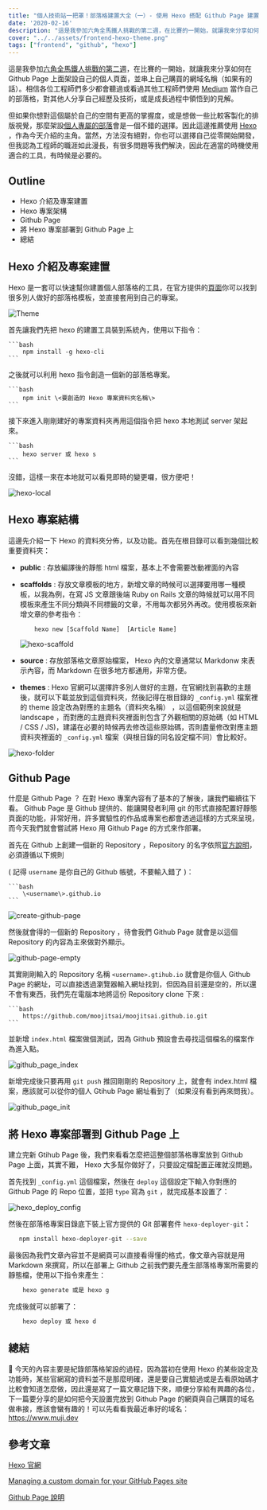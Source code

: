 ```yaml
---
title: "個人技術站一把罩！部落格建置大全（一）- 使用 Hexo 搭配 Github Page 建置自己的部落格"
date: '2020-02-16'
description: "這是我參加六角全馬鐵人挑戰的第二週，在比賽的一開始，就讓我來分享如何在 Github Page 上面架設自己的個人頁面，並串上自己購買的網域名稱（如果有的話）。相信各位工程師們多少都會聽過或看過其他工程師們使用當作自己的部落格，對其他人分享自己經歷及技術，或是成長過程中領悟到的見解。"
cover: "../../assets/frontend-hexo-theme.png"
tags: ["frontend", "github", "hexo"]
---
```


這是我參加[六角全馬鐵人挑戰的第二週](https://www.hexschool.com/2019/11/14/2019-11-14-w3Hexschool-2020-challenge/?fbclid=IwAR2jnd1zwQf14xWUK4J2DztB4XpkkALumb0VS3jSjMKvkqFUhP9xlTICAeU)，在比賽的一開始，就讓我來分享如何在 Github Page 上面架設自己的個人頁面，並串上自己購買的網域名稱（如果有的話）。相信各位工程師們多少都會聽過或看過其他工程師們使用 [Medium](https://medium.com/@moojing) 當作自己的部落格，對其他人分享自己經歷及技術，或是成長過程中領悟到的見解。

但如果你想對這個屬於自己的空間有更高的掌握度，或是想做一些比較客製化的排版視覺，那麼架設[個人專屬的部落](https://www.muji.dev/)會是一個不錯的選擇。因此這邊推薦使用 [Hexo](https://hexo.io/zh-tw/docs/) ，作為今天介紹的主角。當然，方法沒有絕對，你也可以選擇自己從零開始開發，但我認為工程師的職涯如此漫長，有很多問題等我們解決，因此在適當的時機使用適合的工具，有時候是必要的。

## Outline

- Hexo 介紹及專案建置
- Hexo 專案架構
- Github Page
- 將 Hexo 專案部署到 Github Page 上
- 總結

## Hexo 介紹及專案建置

Hexo 是一套可以快速幫你建置個人部落格的工具，在官方提供的[頁面](https://hexo.io/themes/)你可以找到很多別人做好的部落格模板，並直接套用到自己的專案。

![Theme](../../assets/frontend-hexo-theme.png)

首先讓我們先把 hexo 的建置工具裝到系統內，使用以下指令：

    ```bash
        npm install -g hexo-cli
    ```

之後就可以利用 hexo 指令創造一個新的部落格專案。

    ```bash
        npm init \<要創造的 Hexo 專案資料夾名稱\>
    ```

接下來進入剛剛建好的專案資料夾再用這個指令把 hexo 本地測試 server 架起來。

    ```bash
        hexo server 或 hexo s
    ```

沒錯，這樣一來在本地就可以看見即時的變更囉，很方便吧！

![hexo-local](../../assets/frontend-hexo-local.png)

## Hexo 專案結構

這邊先介紹一下 Hexo 的資料夾分佈，以及功能。首先在根目錄可以看到幾個比較重要資料夾：

- **public** : 存放編譯後的靜態 html 檔案，基本上不會需要改動裡面的內容
- **scaffolds** : 存放文章模板的地方，新增文章的時候可以選擇要用哪一種模板，以我為例，在寫 JS 文章跟後端 Ruby on Rails 文章的時候就可以用不同模板來產生不同分類與不同標籤的文章，不用每次都另外再改。使用模板來新增文章的參考指令：

  ```bash
      hexo new [Scaffold Name]  [Article Name]
  ```

  ![hexo-scaffold](../../assets/frontend-hexo-scaffold.png)

- **source** : 存放部落格文章原始檔案， Hexo 內的文章通常以 Markdonw 來表示內容，而 Markdown 在很多地方都通用，非常方便。
- **themes** : Hexo 官網可以選擇許多別人做好的主題，在官網找到喜歡的主題後，就可以下載並放到這個資料夾，然後記得在根目錄的 `_config.yml` 檔案裡的 theme 設定改為對應的主題名（資料夾名稱） ，以這個範例來說就是 landscape ，而對應的主題資料夾裡面則包含了外觀相關的原始碼（如 HTML / CSS / JS)，建議在必要的時候再去修改這些原始碼，否則盡量修改對應主題資料夾裡面的 `_config.yml` 檔案（與根目錄的同名設定檔不同）會比較好。

![hexo-folder](../../assets/frontend-hexo-folder.png)

## Github Page

什麼是 Github Page ？ 在對 Hexo 專案內容有了基本的了解後，讓我們繼續往下看。 Github Page 是 Github 提供的、能讓開發者利用 git 的形式直接配置好靜態頁面的功能，非常好用，許多實驗性的作品或專案也都會透過這樣的方式來呈現，而今天我們就會嘗試將 Hexo 用 Github Page 的方式來作部署。

首先在 Github 上創建一個新的 Repository ，Repository 的名字依照[官方說明](https://pages.github.com/)，必須遵循以下規則

( 記得 `username` 是你自己的 Github 帳號，不要輸入錯了 )：

    ```bash
        \<username\>.github.io
    ```

![create-github-page](../../assets/frontend-create-github-page.png)

然後就會得的一個新的 Repository ，待會我們 Github Page 就會是以這個 Repository 的內容為主來做對外顯示。

![github-page-empty](../../assets/frontend-github-page-empty.png)

其實剛剛輸入的 Repository 名稱 `<username>.gtihub.io` 就會是你個人 Github Page 的網址，可以直接透過瀏覽器輸入網址找到，但因為目前還是空的，所以還不會有東西，我們先在電腦本地將這份 Repository clone 下來 :

    ```bash
        https://github.com/moojitsai/moojitsai.github.io.git
    ```

並新增 `index.html` 檔案做個測試，因為 Github 預設會去尋找這個檔名的檔案作為進入點。

![github_page_index](../../assets/frontend-github_page_index.png)

新增完成後只要再用 `git push` 推回剛剛的 Repository 上，就會有 index.html 檔案，應該就可以從你的個人 Gtihub Page 網址看到了（如果沒有看到再來問我）。

![github_page_init](../../assets/frontend-github_page_init.png)

## 將 Hexo 專案部署到 Github Page 上

建立完新 Gtihub Page 後，我們來看看怎麼把這整個部落格專案放到 Github Page 上面，其實不難， Hexo 大多幫你做好了，只要設定檔配置正確就沒問題。

首先找到 `_config.yml` 這個檔案，然後在 `deploy` 這個設定下輸入你對應的 Github Page 的 Repo 位置，並把 `type` 寫為 `git` ，就完成基本設置了：

![hexo_deploy_config](../../assets/frontend-hexo_deploy_config.png)

然後在部落格專案目錄底下裝上官方提供的 Git 部署套件 `hexo-deployer-git`：

```bash
   npm install hexo-deployer-git --save
```

最後因為我們文章內容並不是網頁可以直接看得懂的格式，像文章內容就是用 Markdown 來撰寫，所以在部署上 Github 之前我們要先產生部落格專案所需要的靜態檔，使用以下指令來產生：

```bash
    hexo generate 或是 hexo g
```

完成後就可以部署了：

```bash
    hexo deploy 或 hexo d
```

## 總結

 今天的內容主要是紀錄部落格架設的過程，因為當初在使用 Hexo 的某些設定及功能時，某些官網寫的資料並不是那麼明確，還是要自己實驗過或是去看原始碼才比較會知道怎麼做，因此還是寫了一篇文章記錄下來，順便分享給有興趣的各位，下一篇要分享的是如何把今天設置完放到 Github Page 的網頁與自己購買的域名做串接，應該會蠻有趣的！可以先看看我最近串好的域名： <https://www.muji.dev>

## 參考文章

[Hexo 官網](https://hexo.io/docs/)

[Managing a custom domain for your GitHub Pages site](https://help.github.com/en/github/working-with-github-pages/managing-a-custom-domain-for-your-github-pages-site)

[Github Page 說明](https://pages.github.com/)
